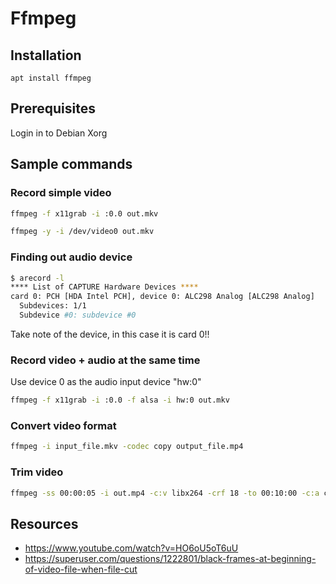 # Ffmpeg

## Installation
```
apt install ffmpeg
```

## Prerequisites
Login in to Debian Xorg

## Sample commands
### Record simple video
```bash
ffmpeg -f x11grab -i :0.0 out.mkv

ffmpeg -y -i /dev/video0 out.mkv
```

### Finding out audio device
```bash
$ arecord -l
**** List of CAPTURE Hardware Devices ****
card 0: PCH [HDA Intel PCH], device 0: ALC298 Analog [ALC298 Analog]
  Subdevices: 1/1
  Subdevice #0: subdevice #0
```
Take note of the device, in this case it is card 0!!

### Record video + audio at the same time
Use device 0 as the audio input device "hw:0"
```bash
ffmpeg -f x11grab -i :0.0 -f alsa -i hw:0 out.mkv
```

### Convert video format
```bash
ffmpeg -i input_file.mkv -codec copy output_file.mp4
```

### Trim video
```bash
ffmpeg -ss 00:00:05 -i out.mp4 -c:v libx264 -crf 18 -to 00:10:00 -c:a copy output.mp4
```

## Resources
* https://www.youtube.com/watch?v=HO6oU5oT6uU
* https://superuser.com/questions/1222801/black-frames-at-beginning-of-video-file-when-file-cut
